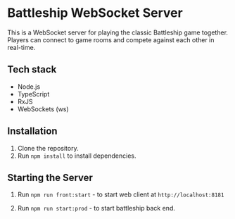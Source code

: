 # Battleship WebSocket Server

This is a WebSocket server for playing the classic Battleship game together. Players can connect to game rooms and compete against each other in real-time.
## Tech stack

- Node.js
- TypeScript
- RxJS
- WebSockets (ws)

## Installation

1. Clone the repository.
2. Run `npm install` to install dependencies.

## Starting the Server

1. Run `npm run front:start` - to start web client at `http://localhost:8181`

2. Run `npm run start:prod` - to start battleship back end.
